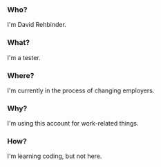 ### Who?

I'm David Rehbinder.

### What?

I'm a tester.

### Where?

I'm currently in the process of changing employers.

### Why?

I'm using this account for work-related things.

### How?

I'm learning coding, but not here.
